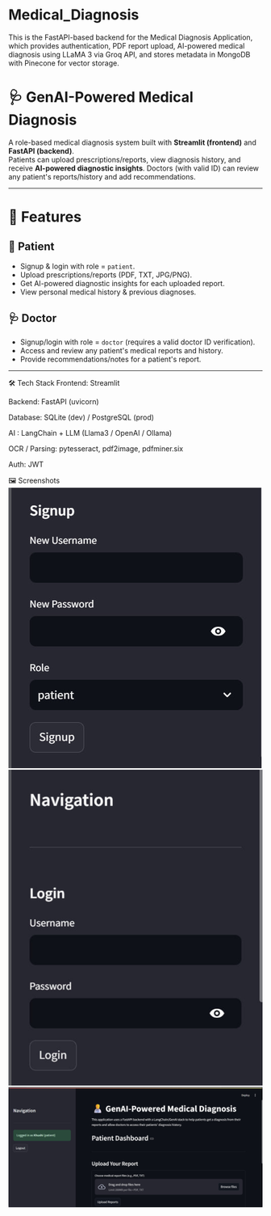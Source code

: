 # Medical_Diagnosis
This is the FastAPI-based backend for the Medical Diagnosis Application, which provides authentication, PDF report upload, AI-powered medical diagnosis using LLaMA 3 via Groq API, and stores metadata in MongoDB with Pinecone for vector storage.

# 🩺 GenAI-Powered Medical Diagnosis

A role-based medical diagnosis system built with **Streamlit (frontend)** and **FastAPI (backend)**.  
Patients can upload prescriptions/reports, view diagnosis history, and receive **AI-powered diagnostic insights**. Doctors (with valid ID) can review any patient's reports/history and add recommendations.

---

# 🚀 Features

## 👤 Patient
- Signup & login with role = `patient`.
- Upload prescriptions/reports (PDF, TXT, JPG/PNG).
- Get AI-powered diagnostic insights for each uploaded report.
- View personal medical history & previous diagnoses.

## 🩺 Doctor
- Signup/login with role = `doctor` (requires a valid doctor ID verification).
- Access and review any patient's medical reports and history.
- Provide recommendations/notes for a patient's report.

---


🛠 Tech Stack
Frontend: Streamlit

Backend: FastAPI (uvicorn)

Database: SQLite (dev) / PostgreSQL (prod)

AI : LangChain + LLM (Llama3 / OpenAI / Ollama)

OCR / Parsing: pytesseract, pdf2image, pdfminer.six

Auth: JWT

🖼️ Screenshots
![Signup](screenshots/signup.png)
![Login](screenshots/login.png)
![Patient Dashboard](screenshots/patient_dashboard.png)






